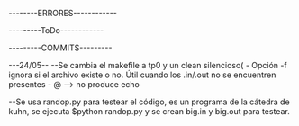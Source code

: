 --------ERRORES------------


---------ToDo------------



---------COMMITS---------

---24/05--
--Se cambia el makefile a tp0 y un clean silencioso(
    - Opción -f ignora si el archivo existe o no. Útil cuando los .in/.out no se encuentren presentes
    - @ --> no produce echo 

--Se usa randop.py para testear el código, es un programa de la cátedra de kuhn, se ejecuta $python randop.py y se 
  crean big.in y big.out para testear.
  